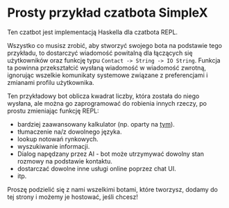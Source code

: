 # Prosty przykład czatbota SimpleX

Ten czatbot jest implementacją Haskella dla czatbota REPL.

Wszystko co musisz zrobić, aby stworzyć swojego bota na podstawie tego przykładu, to dostarczyć wiadomość powitalną dla łączących się użytkowników oraz funkcję typu `Contact -> String -> IO String`. Funkcja ta powinna przekształcić wysłaną wiadomość w wiadomość zwrotną, ignorując wszelkie komunikaty systemowe związane z preferencjami i zmianami profilu użytkownika.

Ten przykładowy bot oblicza kwadrat liczby, która została do niego wysłana, ale można go zaprogramować do robienia innych rzeczy, po prostu zmieniając funkcję REPL:

- bardziej zaawansowany kalkulator (np. oparty na [tym](https://github.com/jonathanknowles/haskell-calculator)).
- tłumaczenie na/z dowolnego języka.
- lookup notowań rynkowych.
- wyszukiwanie informacji.
- Dialog napędzany przez AI - bot może utrzymywać dowolny stan rozmowy na podstawie kontaktu.
- dostarczać dowolne inne usługi online poprzez chat UI.
- itp.

Proszę podzielić się z nami wszelkimi botami, które tworzysz, dodamy do tej strony i możemy je hostować, jeśli chcesz!
